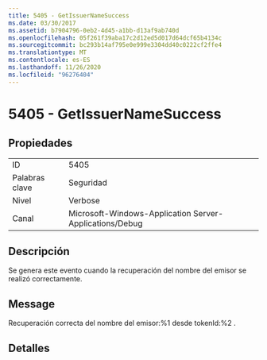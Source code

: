 ```yaml
---
title: 5405 - GetIssuerNameSuccess
ms.date: 03/30/2017
ms.assetid: b7904796-0eb2-4d45-a1bb-d13af9ab740d
ms.openlocfilehash: 05f261f39aba17c2d12ed5d017d64dcf65b4134c
ms.sourcegitcommit: bc293b14af795e0e999e3304dd40c0222cf2ffe4
ms.translationtype: MT
ms.contentlocale: es-ES
ms.lasthandoff: 11/26/2020
ms.locfileid: "96276404"
---
```

# <a name="5405---getissuernamesuccess"></a>5405 - GetIssuerNameSuccess

## <a name="properties"></a>Propiedades  
  
|||  
|-|-|  
|ID|5405|  
|Palabras clave|Seguridad|  
|Nivel|Verbose|  
|Canal|Microsoft-Windows-Application Server-Applications/Debug|  
  
## <a name="description"></a>Descripción  

 Se genera este evento cuando la recuperación del nombre del emisor se realizó correctamente.  
  
## <a name="message"></a>Message  

 Recuperación correcta del nombre del emisor:%1 desde tokenId:%2 .  
  
## <a name="details"></a>Detalles
